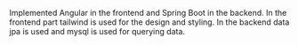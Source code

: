 Implemented Angular in the frontend and Spring Boot in the backend.
In the frontend part tailwind is used for the design and styling.
In the backend data jpa is used and mysql is used for querying data.
